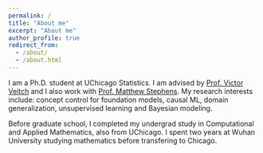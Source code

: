 ```yaml
---
permalink: /
title: "About me"
excerpt: "About me"
author_profile: true
redirect_from: 
  - /about/
  - /about.html
---
```


I am a Ph.D. student at UChicago Statistics. I am advised by [Prof. Victor Veitch](http://victorveitch.com/) and I also work with [Prof. Matthew Stephens](https://stat.uchicago.edu/people/profile/matthew-stephens/). My research interests include: concept control for foundation models, causal ML, domain generalization, unsupervised learning and Bayesian modeling.

Before graduate school, I completed my undergrad study in Computational and Applied Mathematics, also from UChicago. I spent two years at Wuhan University studying mathematics before transfering to Chicago. 